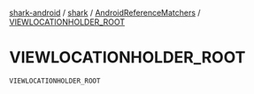 [shark-android](../../index.md) / [shark](../index.md) / [AndroidReferenceMatchers](index.md) / [VIEWLOCATIONHOLDER_ROOT](./-v-i-e-w-l-o-c-a-t-i-o-n-h-o-l-d-e-r_-r-o-o-t.md)

# VIEWLOCATIONHOLDER_ROOT

`VIEWLOCATIONHOLDER_ROOT`